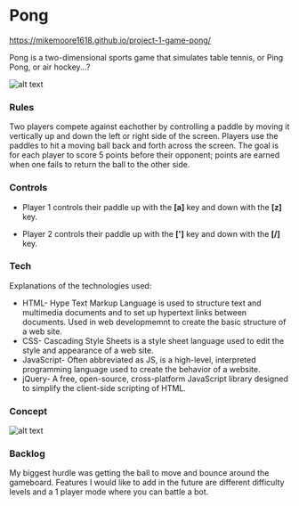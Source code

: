 
# Pong

https://mikemoore1618.github.io/project-1-game-pong/

Pong is a two-dimensional sports game that simulates table tennis, or Ping Pong, or air hockey...? 

![alt text](https://i.imgur.com/3lH33mo.png)

### Rules

Two players compete against eachother by controlling a paddle by moving it vertically up and down the left or right side of the screen. Players use the paddles to hit a moving ball back and forth across the screen. The goal is for each player to score 5 points before their opponent; points are earned when one fails to return the ball to the other side.


### Controls

- Player 1 controls their paddle up with the **[a]** key and down with the **[z]** key.

- Player 2 controls their paddle up with the **[']** key and down with the **[/]** key.

### Tech

Explanations of the technologies used:

- HTML- Hype Text Markup Language is used to structure text and multimedia documents and to set up hypertext links between documents. Used in web developmemnt to create the basic structure of a web site. 
- CSS- Cascading Style Sheets is a style sheet language used to edit the style and appearance of a web site. 
- JavaScript- Often abbreviated as JS, is a high-level, interpreted programming language used to create the behavior of a website. 
- jQuery- A free, open-source, cross-platform JavaScript library designed to simplify the client-side scripting of HTML.

### Concept

![alt text](https://i.imgur.com/rLoeCQG.jpg)

### Backlog

My biggest hurdle was getting the ball to move and bounce around the gameboard. 
Features I would like to add in the future are different difficulty levels and a 1 player mode where you can battle a bot. 
